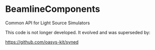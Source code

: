 # BeamlineComponents

Common API for Light Source Simulators

This code is not longer developed. It evolved and was superseded by: 

https://github.com/oasys-kit/syned

